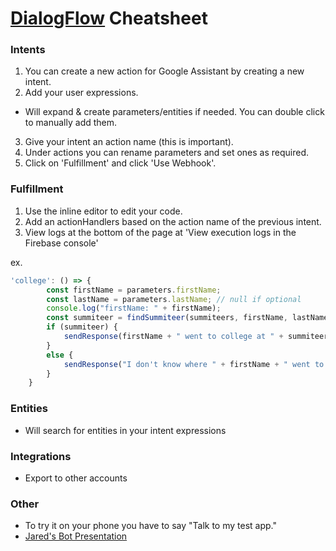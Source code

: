 # [DialogFlow](https://console.dialogflow.com/api-client/) Cheatsheet

### Intents
1. You can create a new action for Google Assistant by creating a new intent.
2. Add your user expressions.
  * Will expand & create parameters/entities if needed. You can double click to manually add them.
3. Give your intent an action name (this is important).
4. Under actions you can rename parameters and set ones as required.
5. Click on 'Fulfillment' and click 'Use Webhook'.

### Fulfillment
1. Use the inline editor to edit your code.
2. Add an actionHandlers based on the action name of the previous intent.
3. View logs at the bottom of the page at 'View execution logs in the Firebase console'

ex.
```javascript
'college': () => {
        const firstName = parameters.firstName;
        const lastName = parameters.lastName; // null if optional
        console.log("firstName: " + firstName);
        const summiteer = findSummiteer(summiteers, firstName, lastName);
        if (summiteer) {
            sendResponse(firstName + " went to college at " + summiteer.college);
        }
        else {
            sendResponse("I don't know where " + firstName + " went to college.");
        }
    }
```

### Entities
* Will search for entities in your intent expressions

### Integrations
* Export to other accounts

### Other
* To try it on your phone you have to say "Talk to my test app."
* [Jared's Bot Presentation](https://docs.google.com/presentation/d/1UmXwFZiupKPNSRyhrszesUEMDR1ng0GBgBPfoHaKHog/edit#slide=id.g112d91e51c_0_62)
